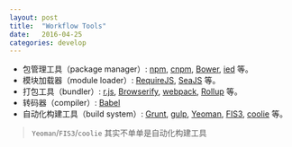 ```yaml
---
layout: post
title:  "Workflow Tools"
date:   2016-04-25
categories: develop
---
```


- 包管理工具（package manager）: [npm](https://www.npmjs.com/), [cnpm](https://npm.taobao.org/), [Bower](http://bower.io/), [ied](http://gugel.io/ied/) 等。
- 模块加载器（module loader）: [RequireJS](http://requirejs.org/), [SeaJS](http://seajs.org/docs/) 等。
- 打包工具（bundler）: [r.js](https://github.com/requirejs/r.js), [Browserify](http://browserify.org/), [webpack](https://webpack.github.io/), [Rollup](http://rollupjs.org/) 等。
- 转码器（compiler）: [Babel](http://babeljs.io/)
- 自动化构建工具（build system）: [Grunt](http://gruntjs.com/), [gulp](http://gulpjs.com/), [Yeoman](http://yeoman.io/), [FIS3](http://fex-team.github.io/fis3/), [coolie](https://coolie.ydr.me/) 等。

> `Yeoman`/`FIS3`/`coolie` 其实不单单是自动化构建工具

